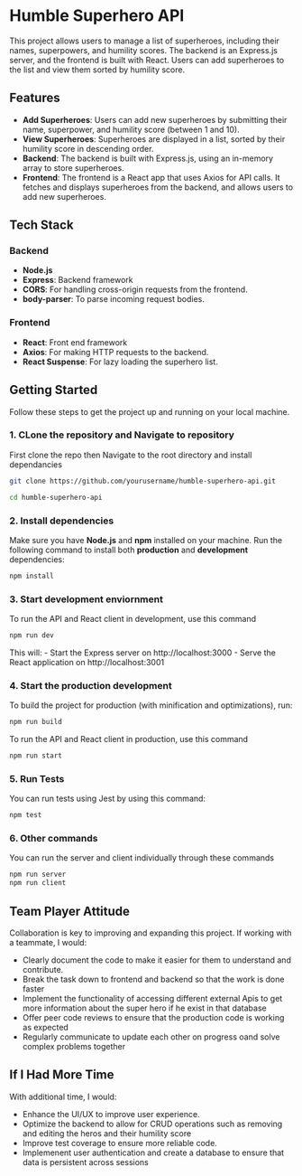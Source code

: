 # Humble Superhero API

This project allows users to manage a list of superheroes, including their names, superpowers, and humility scores. The backend is an Express.js server, and the frontend is built with React. Users can add superheroes to the list and view them sorted by humility score.

## Features

- **Add Superheroes**: Users can add new superheroes by submitting their name, superpower, and humility score (between 1 and 10).
- **View Superheroes**: Superheroes are displayed in a list, sorted by their humility score in descending order.
- **Backend**: The backend is built with Express.js, using an in-memory array to store superheroes.
- **Frontend**: The frontend is a React app that uses Axios for API calls. It fetches and displays superheroes from the backend, and allows users to add new superheroes.


## Tech Stack

### Backend
- **Node.js**
- **Express**: Backend framework
- **CORS**: For handling cross-origin requests from the frontend.
- **body-parser**: To parse incoming request bodies.

### Frontend
- **React**: Front end framework
- **Axios**: For making HTTP requests to the backend.
- **React Suspense**: For lazy loading the superhero list.

## Getting Started

Follow these steps to get the project up and running on your local machine.

### 1. CLone the repository and Navigate to repository

First clone the repo then Navigate to the root directory and install dependancies
```bash
git clone https://github.com/yourusername/humble-superhero-api.git

cd humble-superhero-api

```
### 2. Install dependencies
Make sure you have **Node.js** and **npm** installed on your machine. 
Run the following command to install both **production** and **development** dependencies:

```bash
npm install
```

### 3. Start development enviornment
To run the API and React client in development, use this command
```bash
npm run dev
```
This will:
    - Start the Express server on http://localhost:3000
    - Serve the React application on http://localhost:3001


### 4. Start the production development
To build the project for production (with minification and optimizations), run:
```bash
npm run build
```

To run the API and React client in production, use this command
```bash
npm run start
```

### 5. Run Tests
You can run tests using Jest by using this command:
```bash
npm test
```


### 6. Other commands
You can run the server and client individually through these commands
```bash
npm run server
npm run client
```


## Team Player Attitude
Collaboration is key to improving and expanding this project. If working with a teammate, I would:
- Clearly document the code to make it easier for them to understand and contribute.
- Break the task down to frontend and backend so that the work is done faster
- Implement the functionality of accessing different external Apis to get more information about the super hero if he exist in that database
- Offer peer code reviews to ensure that the production code is working as expected
- Regularly communicate to update each other on progress oand solve complex problems together

## If I Had More Time
With additional time, I would:
- Enhance the UI/UX to improve user experience.
- Optimize the backend to allow for CRUD operations such as removing and editing the heros and their humility score
- Improve test coverage to ensure more reliable code.
- Implemenent user authentication and create a database to ensure that data is persistent across sessions

